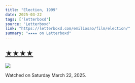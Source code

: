 ```yaml
---
title: "Election, 1999"
date: 2025-03-22
tags: ['letterboxd']
source: 'Letterboxd'
link: "https://letterboxd.com/emiliosao/film/election/"
summary: "★★★★ on Letterboxd"
---
```


## [★★★★](https://letterboxd.com/emiliosao/film/election/)  

<p><img src="https://a.ltrbxd.com/resized/sm/upload/4v/ul/e3/4c/4RHyF1v1n4iodWzHG4m7XkGcJVB-0-600-0-900-crop.jpg?v=38629d481d" /></p> <p>Watched on Saturday March 22, 2025.</p>